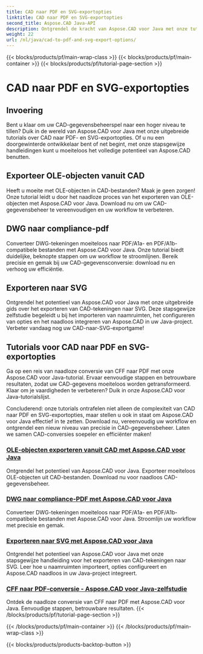 ```yaml
---
title: CAD naar PDF en SVG-exportopties
linktitle: CAD naar PDF en SVG-exportopties
second_title: Aspose.CAD Java-API
description: Ontgrendel de kracht van Aspose.CAD voor Java met onze tutorials over CAD naar PDF- en SVG-exportopties. Beheer CAD-gegevens moeiteloos met precisie en gemak.
weight: 22
url: /nl/java/cad-to-pdf-and-svg-export-options/
---
```


{{< blocks/products/pf/main-wrap-class >}}
{{< blocks/products/pf/main-container >}}
{{< blocks/products/pf/tutorial-page-section >}}

# CAD naar PDF en SVG-exportopties



## Invoering

Bent u klaar om uw CAD-gegevensbeheerspel naar een hoger niveau te tillen? Duik in de wereld van Aspose.CAD voor Java met onze uitgebreide tutorials over CAD naar PDF- en SVG-exportopties. Of u nu een doorgewinterde ontwikkelaar bent of net begint, met onze stapsgewijze handleidingen kunt u moeiteloos het volledige potentieel van Aspose.CAD benutten.

## Exporteer OLE-objecten vanuit CAD

Heeft u moeite met OLE-objecten in CAD-bestanden? Maak je geen zorgen! Onze tutorial leidt u door het naadloze proces van het exporteren van OLE-objecten met Aspose.CAD voor Java. Download nu om uw CAD-gegevensbeheer te vereenvoudigen en uw workflow te verbeteren.

## DWG naar compliance-pdf

Converteer DWG-tekeningen moeiteloos naar PDF/A1a- en PDF/A1b-compatibele bestanden met Aspose.CAD voor Java. Onze tutorial biedt duidelijke, beknopte stappen om uw workflow te stroomlijnen. Bereik precisie en gemak bij uw CAD-gegevensconversie: download nu en verhoog uw efficiëntie.

## Exporteren naar SVG

Ontgrendel het potentieel van Aspose.CAD voor Java met onze uitgebreide gids over het exporteren van CAD-tekeningen naar SVG. Deze stapsgewijze zelfstudie begeleidt u bij het importeren van naamruimten, het configureren van opties en het naadloos integreren van Aspose.CAD in uw Java-project. Verbeter vandaag nog uw CAD-naar-SVG-exportgame!

## Tutorials voor CAD naar PDF en SVG-exportopties
Ga op een reis van naadloze conversie van CFF naar PDF met onze Aspose.CAD voor Java-tutorial. Ervaar eenvoudige stappen en betrouwbare resultaten, zodat uw CAD-gegevens moeiteloos worden getransformeerd. Klaar om je vaardigheden te verbeteren? Duik in onze Aspose.CAD voor Java-tutorialslijst.

Concluderend: onze tutorials ontrafelen niet alleen de complexiteit van CAD naar PDF en SVG-exportopties, maar stellen u ook in staat om Aspose.CAD voor Java effectief in te zetten. Download nu, vereenvoudig uw workflow en ontgrendel een nieuw niveau van precisie in CAD-gegevensbeheer. Laten we samen CAD-conversies soepeler en efficiënter maken!

### [OLE-objecten exporteren vanuit CAD met Aspose.CAD voor Java](./export-ole-objects-from-cad/)
Ontgrendel het potentieel van Aspose.CAD voor Java. Exporteer moeiteloos OLE-objecten uit CAD-bestanden. Download nu voor naadloos CAD-gegevensbeheer.
### [DWG naar compliance-PDF met Aspose.CAD voor Java](./dwg-to-compliance-pdf/)
Converteer DWG-tekeningen moeiteloos naar PDF/A1a- en PDF/A1b-compatibele bestanden met Aspose.CAD voor Java. Stroomlijn uw workflow met precisie en gemak.
### [Exporteren naar SVG met Aspose.CAD voor Java](./export-to-svg/)
Ontgrendel het potentieel van Aspose.CAD voor Java met onze stapsgewijze handleiding voor het exporteren van CAD-tekeningen naar SVG. Leer hoe u naamruimten importeert, opties configureert en Aspose.CAD naadloos in uw Java-project integreert.
### [CFF naar PDF-conversie - Aspose.CAD voor Java-zelfstudie](./cff-to-pdf-conversion/)
Ontdek de naadloze conversie van CFF naar PDF met Aspose.CAD voor Java. Eenvoudige stappen, betrouwbare resultaten.
{{< /blocks/products/pf/tutorial-page-section >}}

{{< /blocks/products/pf/main-container >}}
{{< /blocks/products/pf/main-wrap-class >}}

{{< blocks/products/products-backtop-button >}}
